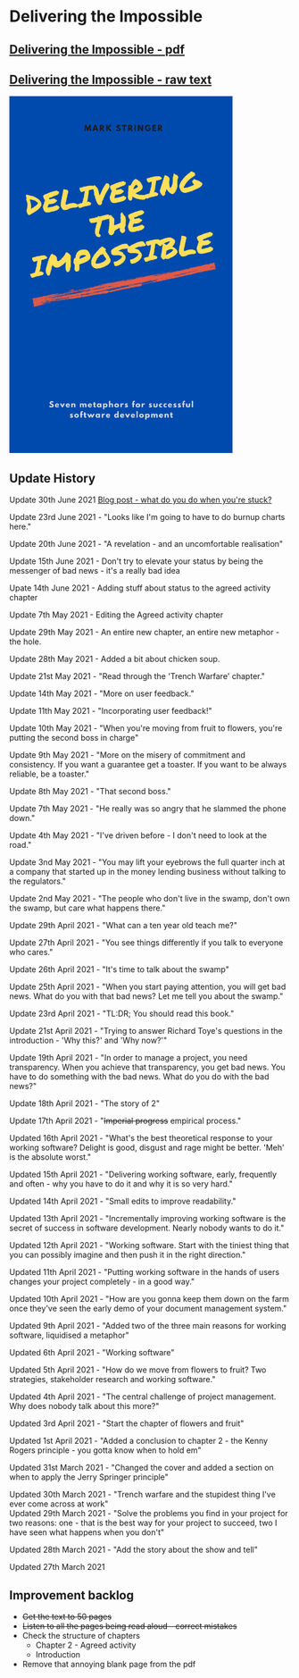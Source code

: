 # Delivering the Impossible

## [Delivering the Impossible - pdf](dti.pdf)

## [Delivering the Impossible - raw text](dti.md)

<a href="dti.pdf"><img src="cover.png" alt="HTML5 Icon" width="400"></a>
<br>


## Update History
Update 30th June 2021 [Blog post - what do you do when you're stuck?](blo/stuck.md)

Update 23rd June 2021 - "Looks like I'm going to have to do burnup charts here."

Update 20th June 2021 - "A revelation  - and an uncomfortable realisation"

Update 15th June 2021 - Don't try to elevate your status by being the messenger of bad news - it's a really bad idea

Upate 14th June 2021 - Adding stuff about status to the agreed activity chapter

Update 7th May 2021 - Editing the Agreed activity chapter

Update 29th May 2021 - An entire new chapter, an entire new metaphor - the hole.

Update 28th May 2021 - Added a bit about chicken soup.

Update 21st May 2021 - "Read through the 'Trench Warfare' chapter."

Update 14th May 2021 - "More on user feedback."

Update 11th May 2021 - "Incorporating user feedback!"

Update 10th May 2021 - "When you're moving from fruit to flowers, you're putting the second boss in charge"

Update 9th May 2021 - "More on the misery of commitment and consistency. If you want a guarantee get a toaster. If you want to be always reliable, be a toaster."

Update 8th May 2021 - "That second boss."

Update 7th May 2021 - "He really was so angry that he slammed the phone down."

Update 4th May 2021 - "I've driven before - I don't need to look at the road."

Update 3nd May 2021 - "You may lift your eyebrows the full quarter inch at a company that started up in the money lending business without talking to the regulators."

Update 2nd May 2021 - "The people who don't live in the swamp, don't own the swamp, but care what happens there."

Update 29th April 2021 - "What can a ten year old teach me?"

Update 27th April 2021 - "You see things differently if you talk to everyone who cares."

Update 26th April 2021 - "It's time to talk about the swamp"

Update 25th April 2021 - "When you start paying attention, you will get bad news. What do you with that bad news? Let me tell you about the swamp."

Update 23rd April 2021 - "TL:DR; You should read this book."

Update 21st April 2021 - "Trying to answer Richard Toye's questions in the introduction - 'Why this?' and 'Why now?'"

Update 19th April 2021 - "In order to manage a project, you need transparency. When you achieve that transparency, you get bad news. You have to do something with the bad news. What do you do with the bad news?"

Update 18th April 2021 - "The story of 2"

Update 17th April 2021 - "~~Imperial progress~~ empirical process."

Updated 16th April 2021 - "What's the best theoretical response to your working software? Delight is good, disgust and rage might be better. 'Meh' is the absolute worst."

Updated 15th April 2021 - "Delivering working software, early, frequently and often - why you have to do it and why it is so very hard."

Updated 14th April 2021 - "Small edits to improve readability."

Updated 13th April 2021 - "Incrementally improving working software is the secret of success in software development. Nearly nobody wants to do it."

Updated 12th April 2021 - "Working software. Start with the tiniest thing that you can possibly imagine and then push it in the right direction."

Updated 11th April 2021 - "Putting working software in the hands of users changes your project completely - in a good way."

Updated 10th April 2021 - "How are you gonna keep them down on the farm once they've seen the early demo of your document management system."

Updated 9th April 2021 - "Added two of the three main reasons for working software, liquidised a metaphor"

Updated 6th April 2021 - "Working software"

Updated 5th April 2021 - "How do we move from flowers to fruit? Two strategies, stakeholder research and working software."

Updated 4th April 2021 - "The central challenge of project management. Why does nobody talk about this more?"

Updated 3rd April 2021 - "Start the chapter of flowers and fruit"

Updated 1st April 2021 - "Added a conclusion to chapter 2 - the Kenny Rogers principle - you gotta know when to hold em"

Updated 31st March 2021 - "Changed the cover and added a section on when to apply the Jerry Springer principle"

Updated 30th March 2021 - "Trench warfare and the stupidest thing I've ever come across at work"
<br/>
Updated 29th March 2021 - "Solve the problems you find in your project for two reasons: one - that is the best way for your project to succeed, two I have seen what happens when you don't"

Updated 28th March 2021 - "Add the story about the show and tell"

Updated 27th March 2021

## Improvement backlog
* <s>Get the text to 50 pages</s>
* <s>Listen to all the pages being read aloud - correct mistakes</s>
* Check the structure of chapters 
	* Chapter 2 - Agreed activity
	* Introduction
* Remove that annoying blank page from the pdf
